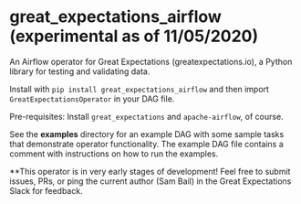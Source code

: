 # great_expectations_airflow (experimental as of 11/05/2020)

An Airflow operator for Great Expectations (greatexpectations.io), a Python library for testing and validating data.

Install with `pip install great_expectations_airflow` and then import `GreatExpectationsOperator` in your DAG file.

Pre-requisites: Install `great_expectations` and `apache-airflow`, of course.

See the **examples** directory for an example DAG with some sample tasks that demonstrate operator functionality. The example DAG file contains a comment with instructions on how to run the examples.

**This operator is in very early stages of development! Feel free to submit issues, PRs, or ping the current author (Sam Bail) in the Great Expectations Slack for feedback.